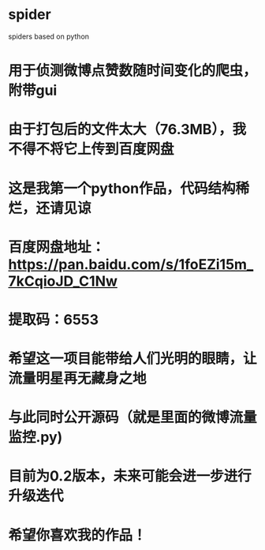 # spider
spiders based on python

# 用于侦测微博点赞数随时间变化的爬虫，附带gui
# 由于打包后的文件太大（76.3MB），我不得不将它上传到百度网盘
# 这是我第一个python作品，代码结构稀烂，还请见谅
# 百度网盘地址：https://pan.baidu.com/s/1foEZi15m_7kCqioJD_C1Nw
# 提取码：6553
# 希望这一项目能带给人们光明的眼睛，让流量明星再无藏身之地
# 与此同时公开源码（就是里面的微博流量监控.py)
# 目前为0.2版本，未来可能会进一步进行升级迭代
# 希望你喜欢我的作品！
